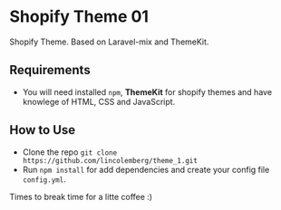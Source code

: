 # Shopify  Theme 01

Shopify Theme.  Based on Laravel-mix and ThemeKit.


## Requirements
* You will need installed  `npm`,  **ThemeKit** for shopify themes and have knowlege of HTML, CSS and JavaScript.

## How to Use
* Clone the repo `git clone https://github.com/lincolemberg/theme_1.git`
* Run `npm install` for add dependencies and create your config file `config.yml`.


Times to break time for a litte coffee :) 

